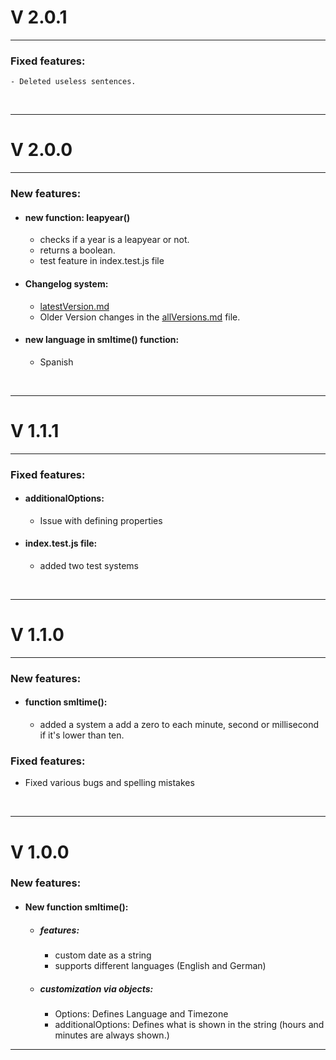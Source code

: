 # V 2.0.1

---

### Fixed features:
    - Deleted useless sentences.

<br>

---

# V 2.0.0

---

### New features:

- #### new function: leapyear()
    - checks if a year is a leapyear or not.
    - returns a boolean.
    - test feature in index.test.js file

- #### Changelog system:
    - [latestVersion.md](https://www.github.com/CyberHD1811/smltime/blob/main/changelog/latestVersion.md "Latest Version")
    - Older Version changes in the [allVersions.md](https://www.github.com/CyberHD1811/smltime/blob/main/changelog/allVersions.md "All Versions") file.

- #### new language in smltime() function:
    - Spanish

<br>

---

# V 1.1.1

---

### Fixed features:

- #### additionalOptions:
    - Issue with defining properties

- #### index.test.js file:
    - added two test systems

<br>

---

# V 1.1.0

---

### New features:

- #### function smltime():
    - added a system a add a zero to each minute, second or millisecond if it's lower than ten.

### Fixed features:
- Fixed various bugs and spelling mistakes

<br>

---

# V 1.0.0

### New features:
- #### New function smltime():
    - ##### features:
        - custom date as a string
        - supports different languages (English and German)
    - ##### customization via objects:
        - Options: Defines Language and Timezone
        - additionalOptions: Defines what is shown in the string (hours and minutes are always shown.)
---